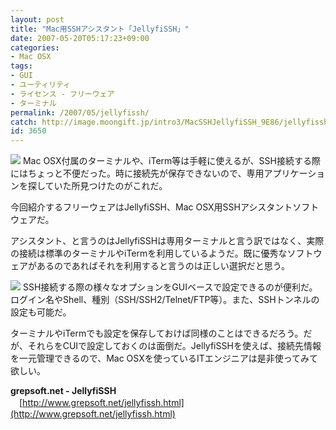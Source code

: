 ```yaml
---
layout: post
title: "Mac用SSHアシスタント「JellyfiSSH」"
date: 2007-05-20T05:17:23+09:00
categories:
- Mac OSX
tags: 
- GUI
- ユーティリティ
- ライセンス - フリーウェア
- ターミナル
permalink: /2007/05/jellyfissh/
catch: http://image.moongift.jp/intro3/MacSSHJellyfiSSH_9E86/jellyfissh1_thumb.png
id: 3650
---
```

[![](http://image.moongift.jp/intro3/MacSSHJellyfiSSH_9E86/jellyfissh2_thumb.png)](http://image.moongift.jp/intro3/MacSSHJellyfiSSH_9E86/jellyfissh22.png) Mac OSX付属のターミナルや、iTerm等は手軽に使えるが、SSH接続する際にはちょっと不便だった。時に接続先が保存できないので、専用アプリケーションを探していた所見つけたのがこれだ。

 

今回紹介するフリーウェアはJellyfiSSH、Mac OSX用SSHアシスタントソフトウェアだ。

 <!--more--> 

アシスタント、と言うのはJellyfiSSHは専用ターミナルと言う訳ではなく、実際の接続は標準のターミナルやiTermを利用しているようだ。既に優秀なソフトウェアがあるのであればそれを利用すると言うのは正しい選択だと思う。

 

[![](http://image.moongift.jp/intro3/MacSSHJellyfiSSH_9E86/jellyfissh1_thumb.png)](http://image.moongift.jp/intro3/MacSSHJellyfiSSH_9E86/jellyfissh12.png) SSH接続する際の様々なオプションをGUIベースで設定できるのが便利だ。ログイン名やShell、種別（SSH/SSH2/Telnet/FTP等）。また、SSHトンネルの設定も可能だ。

 

ターミナルやiTermでも設定を保存しておけば同様のことはできるだろう。だが、それらをCUIで設定しておくのは面倒だ。JellyfiSSHを使えば、接続先情報を一元管理できるので、Mac OSXを使っているITエンジニアは是非使ってみて欲しい。

 

**grepsoft.net - JellyfiSSH**  
　[http://www.grepsoft.net/jellyfissh.html](http://www.grepsoft.net/jellyfissh.html)

